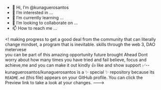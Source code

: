 - 👋 Hi, I’m @kunaguerosantos
- 👀 I’m interested in ...
- 🌱 I’m currently learning ...
- 💞️ I’m looking to collaborate on ...
- 📫 How to reach me ...

<! making progress to get a good deal from the community that can literally  change mindset, a program that is inevitable. skills through the web 3, DAO metervese  
you can be part of this amazing opportunity future brought Ahead Dont worry about how many times you have tried and fail believe, focus and achieve,me and you can make it out
kindly 👍 like and show support ✅--
kunaguerosantos/kunaguerosantos is a ✨ special ✨ repository because its `README.md` (this file) appears on your GitHub profile.
You can click the Preview link to take a look at your changes.
--->
